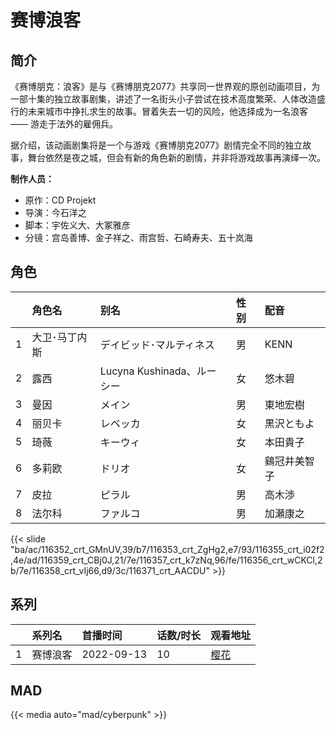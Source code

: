 # 赛博浪客


## 简介

《赛博朋克：浪客》是与《赛博朋克2077》共享同一世界观的原创动画项目，为一部十集的独立故事剧集，讲述了一名街头小子尝试在技术高度繁荣、人体改造盛行的未来城市中挣扎求生的故事。冒着失去一切的风险，他选择成为一名浪客 —— 游走于法外的雇佣兵。

据介绍，该动画剧集将是一个与游戏《赛博朋克2077》剧情完全不同的独立故事，舞台依然是夜之城，但会有新的角色新的剧情，并非将游戏故事再演绎一次。

**制作人员：**
- 原作：CD Projekt
- 导演：今石洋之
- 脚本：宇佐义大、大冢雅彦
- 分镜：宫岛善博、金子祥之、雨宫哲、石崎寿夫、五十岚海

## 角色

|     |   角色名   |   别名  | 性别 |  配音  |
|:--- |:------  |:----      |:---  |:--   |
| 1 | 大卫･马丁内斯 | ‎デイビッド･マルティネス | 男 | KENN |
| 2 | 露西 | Lucyna Kushinada、ルーシー | 女 | 悠木碧 |
| 3 | 曼因 | メイン | 男 | 東地宏樹 |
| 4 | 丽贝卡 | レベッカ | 女 | 黒沢ともよ |
| 5 | ‎琦薇 | キーウィ | 女 | 本田貴子 |
| 6 | 多莉欧 | ‎ドリオ | 女 | 鷄冠井美智子 |
| 7 | 皮拉 | ピラル | 男 | 高木渉 |
| 8 | 法尔科 | ファルコ | 男 | 加瀬康之 |

{{< slide "ba/ac/116352_crt_GMnUV,39/b7/116353_crt_ZgHg2,e7/93/116355_crt_i02f2,4e/ad/116359_crt_CBj0J,21/7e/116357_crt_k7zNq,96/fe/116356_crt_wCKCl,2b/7e/116358_crt_vIj66,d9/3c/116371_crt_AACDU" >}}

## 系列

|     |   系列名   |   首播时间  | 话数/时长  | 观看地址 |
|:---  |:------    |:----      |:---       |:---  |
| 1 | 赛博浪客 | 2022-09-13 | 10 | [樱花](https://www.yhpdm.com/vp/22524-2-0.html)  |


##  MAD

{{< media auto="mad/cyberpunk" >}}

